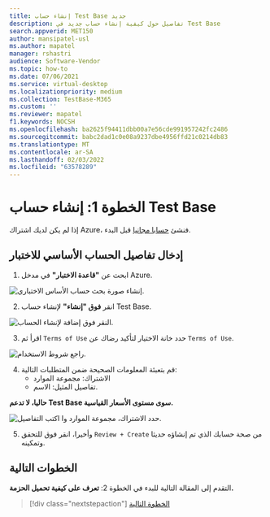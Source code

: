 ```yaml
---
title: إنشاء حساب Test Base جديد
description: تفاصيل حول كيفية إنشاء حساب جديد في Test Base
search.appverid: MET150
author: mansipatel-usl
ms.author: mapatel
manager: rshastri
audience: Software-Vendor
ms.topic: how-to
ms.date: 07/06/2021
ms.service: virtual-desktop
ms.localizationpriority: medium
ms.collection: TestBase-M365
ms.custom: ''
ms.reviewer: mapatel
f1.keywords: NOCSH
ms.openlocfilehash: ba2625f94411dbb00a7e56cde991957242fc2486
ms.sourcegitcommit: babc2dad1c0e08a9237dbe4956ffd21c0214db83
ms.translationtype: MT
ms.contentlocale: ar-SA
ms.lasthandoff: 02/03/2022
ms.locfileid: "63578289"
---
```

# <a name="step-1-create-a-test-base-account"></a>الخطوة 1: إنشاء حساب Test Base

إذا لم يكن لديك اشتراك Azure، فنشئ [حسابا مجانيا](https://azure.microsoft.com/free/) قبل البدء.

## <a name="enter-details-for-test-base-account"></a>إدخال تفاصيل الحساب الأساسي للاختبار
 
1. ابحث عن **"قاعدة الاختبار"** في مدخل Azure.

![إنشاء صورة بحث حساب الأساس الاختباري.](Media/CreateTestAccount1.png)

2. انقر **فوق "إنشاء"** لإنشاء حساب Test Base.

![النقر فوق إضافة لإنشاء الحساب.](Media/CreateTestAccount2.png)

3.  اقرأ ثم ```Terms of Use``` حدد خانة الاختيار لتأكيد رضاك عن ```Terms of Use```.

![راجع شروط الاستخدام.](Media/CreateTestAccount3.png)

4.  قم بتعبئة المعلومات الصحيحة ضمن المتطلبات التالية: 
    -   الاشتراك: مجموعة الموارد
    -   تفاصيل المثيل: الاسم.

**حاليا، لا تدعم Test Base سوى مستوى الأسعار القياسية.**

![حدد الاشتراك، مجموعة الموارد وا اكتب التفاصيل.](Media/CreateTestAccount4.png)

5.  وأخيرا، انقر فوق للتحقق ```Review + Create``` من صحة حسابك الذي تم إنشاؤه حديثا وتمكينه.

## <a name="next-steps"></a>الخطوات التالية

التقدم إلى المقالة التالية للبدء في الخطوة 2: **تعرف على كيفية تحميل الحزمة.**
> [!div class="nextstepaction"]
> [الخطوة التالية](uploadApplication.md)

<!---
Add button for next page
-->
